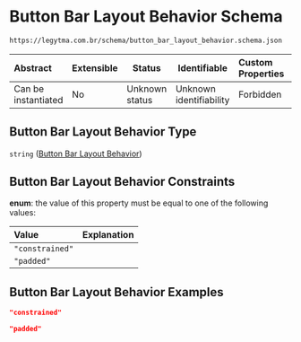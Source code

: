 # Button Bar Layout Behavior Schema

```txt
https://legytma.com.br/schema/button_bar_layout_behavior.schema.json
```




| Abstract            | Extensible | Status         | Identifiable            | Custom Properties | Additional Properties | Access Restrictions | Defined In                                                                                                        |
| :------------------ | ---------- | -------------- | ----------------------- | :---------------- | --------------------- | ------------------- | ----------------------------------------------------------------------------------------------------------------- |
| Can be instantiated | No         | Unknown status | Unknown identifiability | Forbidden         | Allowed               | none                | [button_bar_layout_behavior.schema.json](../schema/button_bar_layout_behavior.schema.json "open original schema") |

## Button Bar Layout Behavior Type

`string` ([Button Bar Layout Behavior](button_bar_layout_behavior.md))

## Button Bar Layout Behavior Constraints

**enum**: the value of this property must be equal to one of the following values:

| Value           | Explanation |
| :-------------- | ----------- |
| `"constrained"` |             |
| `"padded"`      |             |

## Button Bar Layout Behavior Examples

```json
"constrained"
```

```json
"padded"
```
